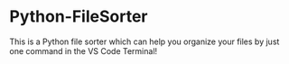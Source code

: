 # Python-FileSorter
This is a Python file sorter which can help you organize your files by just one command in the VS Code Terminal!
